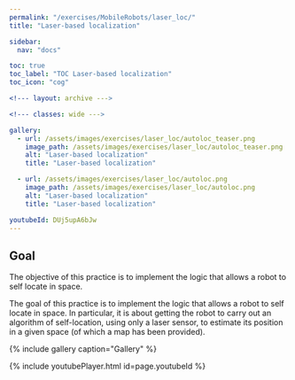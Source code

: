 ```yaml
---
permalink: "/exercises/MobileRobots/laser_loc/"
title: "Laser-based localization"

sidebar:
  nav: "docs"

toc: true
toc_label: "TOC Laser-based localization"
toc_icon: "cog"

<!--- layout: archive --->

<!--- classes: wide --->

gallery:
  - url: /assets/images/exercises/laser_loc/autoloc_teaser.png
    image_path: /assets/images/exercises/laser_loc/autoloc_teaser.png
    alt: "Laser-based localization"
    title: "Laser-based localization"

  - url: /assets/images/exercises/laser_loc/autoloc.png
    image_path: /assets/images/exercises/laser_loc/autoloc.png
    alt: "Laser-based localization"
    title: "Laser-based localization"

youtubeId: DUj5upA6bJw
---
```


## Goal

The objective of this practice is to implement the logic that allows a robot to self locate in space.

The goal of this practice is to implement the logic that allows a robot to self locate in space. In particular, it is about getting the robot to carry out an algorithm of self-location, using only a laser sensor, to estimate its position in a given space (of which a map has been provided).

{% include gallery caption="Gallery" %}

{% include youtubePlayer.html id=page.youtubeId %}

